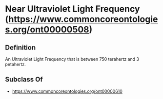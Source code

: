 # Near Ultraviolet Light Frequency (https://www.commoncoreontologies.org/ont00000508)

## Definition
An Ultraviolet Light Frequency that is between 750 terahertz and 3 petahertz.

## Subclass Of
- https://www.commoncoreontologies.org/ont00000610

